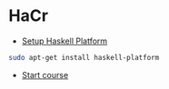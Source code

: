 # HaCr

* [Setup Haskell Platform](https://www.haskell.org/platform)

```bash
sudo apt-get install haskell-platform
```

* [Start course](introduction-to-cryptocurrencies.md)

